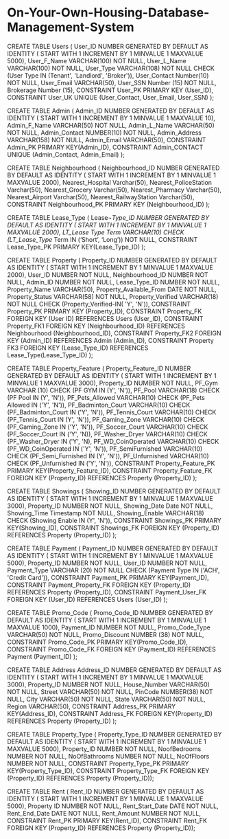 # On-Your-Own-Housing-Database-Management-System

CREATE TABLE Users
(
User_ID NUMBER GENERATED BY DEFAULT AS IDENTITY 
(
START WITH 1
INCREMENT BY 1 
MINVALUE 1
MAXVALUE 5000),
User_F_Name VARCHAR(100) NOT NULL, 
User_L_Name VARCHAR(100) NOT NULL,
User_Type VARCHAR(108) NOT NULL CHECK (User Type IN (Tenant', 'Landlord', 'Broker')), 
User_Contact Number(10) NOT NULL, 
User_Email VARCHAR(50), 
User_SSN Number (15) NOT NULL, 
Brokerage Number (15), 
CONSTRAINT User_PK PRIMARY KEY (User_ID), 
CONSTRAINT User_UK UNIQUE (User_Contact, User_Email, User_SSN) 
);


CREATE TABLE Admin
(
Admin_ID NUMBER GENERATED BY DEFAULT AS IDENTITY
(
START WITH 1
INCREMENT BY 1
MINVALUE 1
MAXVALUE 10), 
Admin_F_Name VARCHAR(50) NOT NULL,
Admin_L_Name VARCHAR(50) NOT NULL, 
Admin_Contact NUMBER(10) NOT NULL,
Admin_Address VARCHAR(158) NOT NULL,
Admin_Email VARCHAR(50), 
CONSTRAINT Admin_PK PRIMARY KEY(Admin_ID),
CONSTRAINT Admin_CONTACT UNIQUE (Admin_Contact, Admin_Email)
);


CREATE TABLE Neighbourhood
(
Neighbourhood_ID NUMBER GENERATED BY DEFAULT AS IDENTITY
(
START WITH 1
INCREMENT BY 1
MINVALUE 1
MAXVALUE 2000),
Nearest_Hospital Varchar(50), 
Nearest_PoliceStation Varchar(50),
Nearest_Grocery Varchar(50), 
Nearest_Pharmacy Varchar(50),
Nearest_Airport Varchar(50),
Nearest_RailwayStation Varchar(50),
CONSTRAINT Neighbourhood_PK PRIMARY KEY (Neighbourhood_ID) 
);


CREATE TABLE Lease_Type
(
Lease¬_Type_ID NUMBER GENERATED BY DEFAULT AS IDENTITY
(
START WITH 1
INCREMENT BY 1
MINVALUE 1
MAXVALUE 2000),
LT_Lease Type Term VARCHAR(10) CHECK (LT_Lease_Type_ Term IN (‘Short’, ‘Long’)) NOT NULL, CONSTRAINT Lease_Type_PK PRIMARY KEY(Lease_Type_ID)
);


CREATE TABLE Property
(
Property_ID NUMBER GENERATED BY DEFAULT AS IDENTITY
(
START WITH 1
INCREMENT BY 1 
MINVALUE 1 
MAXVALUE 2000), 
User_ID NUMBER NOT NULL, 
Neighbourhood_ID NUMBER NOT NULL, 
Admin_ID NUMBER NOT NULL, 
Lease_Type_ID NUMBER NOT NULL, 
Property_Name VARCHAR(50), 
Property_Available_From DATE NOT NULL, 
Property_Status VARCHAR(58) NOT NULL,
Property_Verified VARCHAR(18) NOT NULL CHECK (Property_Verified-IN( 'Y', 'N')), 
CONSTRAINT Property_PK PRIMARY KEY (Property_ID), 
CONSTRAINT Property_FK FOREIGN KEY (User ID) REFERENCES Users (User_ID), 
CONSTRAINT Property_FK1 FOREIGN KEY (Neighbourhood_ID) REFERENCES Neighbourhood (Neighbourhood_ID),
CONSTRAINT Property_FK2 FOREIGN KEY (Admin_ID) REFERENCES Admin (Admin_ID), 
CONSTRAINT Property FK3 FOREIGN KEY (Lease_Type_ID) REFERENCES Lease_Type(Lease_Type_ID)
);


CREATE TABLE Property_Feature
(
Property_Feature_ID NUMBER GENERATED BY DEFAULT AS IDENTITY
(
START WITH 1
INCREMENT BY 1
MINVALUE 1
MAXVALUE 3000),
Property_ID NUMBER NOT NULL,
PF_Gym VARCHAR (10) CHECK (PF GYM IN (Y', 'N')), 
PF_Pool VARCHAR(18) CHECK (PF Pool IN (Y', 'N')), 
PF_Pets_Allowed VARCHAR(10) CHECK (PF_Pets Allowed IN ('Y', 'N')),
PF_Badminton_Court VARCHAR(10) CHECK (PF_Badminton_Court IN ('Y', 'N')), 
PF_Tennis_Court VARCHAR(10) CHECK (PF_Tennis_Court IN (Y', 'N')),
PF_Gaming_Zone VARCHAR(10) CHECK (PF_Gaming_Zone IN ('Y', 'N')), 
PF_Soccer_Court VARCHAR(10) CHECK (PF_Soccer_Court IN ('Y', 'N)), 
PF_Washer_Dryer VARCHAR(10) CHECK (PF_Washer_Dryer IN ('Y', 'N),
PF_WD_CoinOperated VARCHAR(10) CHECK (PF_WD_CoinOperated IN ('Y', 'N')), 
PF_SemiFurnished VARCHAR(10) CHECK (PF_Semi_Furnished IN (Y', 'N')), 
PF_Unfurnished VARCHAR(10) CHECK (PF_Unfurnished IN ('Y', 'N')), 
CONSTRAINT Property_Feature_PK PRIMARY KEY(Property_Feature_ID), 
CONSTRAINT Property_Feature_FK FOREIGN KEY (Property_ID) REFERENCES Property (Property_ID)
);


CREATE TABLE Showings
(
Showing_ID NUMBER GENERATED BY DEFAULT AS IDENTITY
(
START WITH 1
INCREMENT BY 1
MINVALUE 1 
MAXVALUE 3000), 
Property_ID NUMBER NOT NULL, 
Showing_Date Date NOT NULL, 
Showing_Time Timestamp NOT NULL, 
Showing_Enable VARCHAR(18) CHECK (Showing Enable IN (Y', 'N')), 
CONSTRAINT Showings_PK PRIMARY KEY(Showing_ID), 
CONSTRAINT Showings_FK FOREIGN KEY (Property_ID) REFERENCES Property (Property_ID)
);


CREATE TABLE Payment
( 
Payment_ID NUMBER GENERATED BY DEFAULT AS IDENTITY
( 
START WITH 1
INCREMENT BY 1
MINVALUE 1
MAXVALUE 5000), 
Property_ID NUMBER NOT NULL,
User_ID NUMBER NOT NULL,
Payment_Type VARCHAR (20) NOT NULL CHECK (Payment Type IN ('ACH', 'Credit Card')), 
CONSTRAINT Payment_PK PRIMARY KEY(Payment_ID), 
CONSTRAINT Payment_Property_FK FOREIGN KEY (Property_ID) REFERENCES Property (Property_ID), CONSTRAINT Payment_User_FK FOREIGN KEY (User_ID) REFERENCES Users (User_ID)
);


CREATE TABLE Promo_Code
(
Promo_Code_ID NUMBER GENERATED BY DEFAULT AS IDENTITY
(
START WITH 1
INCREMENT BY 1
MINVALUE 1
MAXVALUE 1000), 
Payment_ID NUMBER NOT NULL,
Promo_Code_Type VARCHAR(50) NOT NULL,
Promo_Discount NUMBER (38) NOT NULL,
CONSTRAINT Promo_Code_PK PRIMARY KEY(Promo_Code_ID), 
CONSTRAINT Promo_Code_FK FOREIGN KEY (Payment_ID) REFERENCES Payment (Payment_ID)
);


CREATE TABLE Address
Address_ID NUMBER GENERATED BY DEFAULT AS IDENTITY
( 
START WITH 1
INCREMENT BY 1 
MINVALUE 1
MAXVALUE 3000),
Property_ID NUMBER NOT NULL,
House_Number VARCHAR(50) NOT NULL,
Street VARCHAR(50) NOT NULL, 
PinCode NUMBER(38) NOT NULL,
City VARCHAR(50) NOT NULL,
State VARCHAR(50) NOT NULL,
Region VARCHAR(50),
CONSTRAINT Address_PK PRIMARY KEY(Address_ID), 
CONSTRAINT Address_FK FOREIGN KEY(Property_ID) REFERENCES Property (Property_ID)
);


CREATE TABLE Property_Type
(
Property_Type_ID NUMBER GENERATED BY DEFAULT AS IDENTITY
(
START WITH 1
INCREMENT BY 1
MINVALUE 1
MAXVALUE 5000),
Property_ID NUMBER NOT NULL,
NoofBedrooms NUMBER NOT NULL,
NoOfBathrooms NUMBER NOT NULL, 
NoOfFloors NUMBER NOT NULL,
CONSTRAINT Property_Type_PK PRIMARY KEY(Property_Type_ID),
CONSTRAINT Property_Type_FK FOREIGN KEY (Property_ID) REFERENCES Property (Property_ID));


CREATE TABLE Rent
(
Rent_ID NUMBER GENERATED BY DEFAULT AS IDENTITY
(
START WITH 1
INCREMENT BY 1
MINVALUE 1
MAXVALUE 5000),
Property ID NUMBER NOT NULL,
Rent_Start_Date DATE NOT NULL, 
Rent_End_Date DATE NOT NULL, 
Rent_Amount NUMBER NOT NULL, 
CONSTRAINT Rent_PK PRIMARY KEY(Rent_ID), 
CONSTRAINT Rent_FK FOREIGN KEY (Property_ID) REFERENCES Property (Property_ID));











